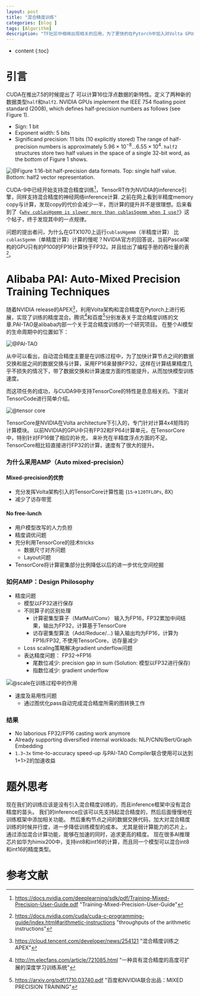 ```yaml
---
layout: post
title: "混合精度训练"
categories: [blog ]
tags: [Algorithm]
description: "TF社区中相继出现相关的应用，为了更快的在Pytorch中加入对Volta GPU的支持，并实现针对混合精度训练的优化，NVIDIA发布了Apex开源工具库。cuda9中已经开始支持混合精度训练，tensorRT作为NVIDIA的inference引擎，同样支持混合精度的inference."
---
```


* content
{:toc}


# 引言

CUDA在推出7.5的时候提出了 可以计算16位浮点数据的新特性。定义了两种新的数据类型`half`和`half2`.
NVIDIA GPUs implement the IEEE 754 floating point standard (2008), which defines half-precision numbers as follows (see Figure 1).

- Sign: 1 bit
- Exponent width: 5 bits
- Significand precision: 11 bits (10 explicitly stored)
The range of half-precision numbers is approximately $5.96 \times 10^{-8} \ldots 6.55 \times 10^4$. `half2` structures store two half values in the space of a single 32-bit word, as the bottom of Figure 1 shows.

![@Figure 1:16-bit half-precision data formats. Top: single `half` value. Bottom: `half2` vector representation.](https://devblogs.nvidia.com/wp-content/uploads/2015/07/fp16_format-624x146.png)

CUDA-9中已经开始支持混合精度训练[^6]，TensorRT作为NVIDIA的inference引擎，同样支持混合精度的神经网络inference计算. 
之前在网上看到半精度memory copy与计算，发现copy的代价会减少一半，而计算的提升并不是很理想。后来看到了《[`why cublasHgemm is slower more than cublasSgemm when I use?`](https://devtalk.nvidia.com/default/topic/972337/gpu-accelerated-libraries/why-cublashgemm-is-slower-more-than-cublassgemm-when-i-use-/)》这个帖子，终于发现其中的一点规律。

问题的提出者问，为什么在GTX1070上运行`cublasHgemm`（半精度计算） 比 `cublasSgemm`（单精度计算）计算的慢呢？NVIDIA官方的回答说，当前Pascal架构的GPU只有的P100的FP16计算快于FP32。并且给出了编程手册的吞吐量的表[^5]。

# Alibaba PAI: Auto-Mixed Precision Training Techniques

随着NVIDIA release的APEX[^1]，利用Volta架构和混合精度在Pytorch上进行拓展，实现了训练的精度混合。腾讯[^2]和百度[^3]分别发表关于混合精度训练的文章.PAI-TAO是alibaba内部一个关于混合精度训练的一个研究项目。
在整个AI模型的生命周期中的位置如下：

![@PAI-TAO](http://cwlseu.github.io/images/mixed-precision/PAI-TAO.png)

从中可以看出，自动混合精度主要是在训练过程中，为了加快计算节点之间的数据交换和层之间的数据交换与计算，采用FP16来替换FP32，这样在计算结果精度几乎不损失的情况下，带了数据交换和计算速度方面的性能提升，从而加快模型训练速度。

而这项任务的成功，与CUDA9中支持TensorCore的特性是息息相关的。下面对TensorCode进行简单介绍。 

![@tensor core](http://cwlseu.github.io/images/mixed-precision/tensorcore.png)

TensorCore是NVIDIA在Volta architecture下引入的，专门针对计算4x4矩阵的计算模块。
以前NVIDIA的GPU中只有FP32和FP64计算单元，在TensorCore中，特别针对FP16做了相应的补充，
来补充在半精度浮点方面的不足。TensorCore相比较直接进行FP32的计算，速度有了很大的提升。

### 为什么采用AMP（Auto mixed-precision）

#### Mixed-precision的优势

* 充分发挥Volta架构引入的TensorCore计算性能 (`15`->`120TFLOPs`, 8X)
* 减少了访存带宽

#### No free-lunch

* 用户模型改写的人力负担
* 精度调优问题
* 充分利用TensorCore的技术tricks
  - 数据尺寸对齐问题
  - Layout问题
* TensorCore将计算密集部分比例降低以后的进一步优化空间挖掘

### 如何AMP：Design Philosophy

* 精度问题
  - 模型以FP32进行保存
  - 不同算子的区别处理
    - 计算密集型算子（MatMul/Conv）
      输入为FP16，FP32累加中间结果，输出为FP32，计算基于TensorCore
    - 访存密集型算法（Add/Reduce/…)
      输入输出均为FP16，计算为FP16/FP32, 不使用TensorCore，访存量减少
  - Loss scaling策略解决gradient underflow问题
  - 表达精度问题： FP32->FP16
    * 尾数位减少: precision gap in sum (Solution: 模型以FP32进行保存)
    * 指数位减少: gradient underflow

![@scale在训练过程中的作用](http://cwlseu.github.io/images/mixed-precision/scaling.png)

* 速度及易用性问题
  - 通过图优化pass自动完成混合精度所需的图转换工作

### 结果

* No laborious FP32/FP16 casting work anymore
* Already supporting diversified internal workloads:
  NLP/CNN/Bert/Graph Embedding
* `1.3~3x` time-to-accuracy speed-up
  与PAI-TAO	Compiler联合使用可以达到1+1>2的加速收益

# 题外思考

现在我们的训练应该是没有引入混合精度训练的，而且inference框架中没有混合精度的苗头。
我们的inference应该可以先支持起混合精度的，然后后面慢慢地在训练框架中添加相关功能。
然后重构节点之间的数据交换代码，加大对混合精度训练的时候并行度，进一步降低训练模型的成本。
尤其是弱计算能力的芯片上，通过添加混合计算功能，能够在加速的同时，追求更高的精度。
现在很多AI推理芯片如华为himix200中，支持int8和int16的计算，而且同一个模型可以混合int8和int16的精度类型。

# 参考文献

[^1]: https://cloud.tencent.com/developer/news/254121 "混合精度训练之APEX"
[^2]: http://m.elecfans.com/article/721085.html "一种具有混合精度的高度可扩展的深度学习训练系统"
[^3]: https://arxiv.org/pdf/1710.03740.pdf "百度和NVIDIA联合出品：MIXED PRECISION TRAINING"
[^4]: https://github.com/hma02/cublasHgemm-P100 "Code for testing the native float16 matrix multiplication performance on Tesla P100 and V100 GPU based on cublasHgemm"
[^5]: https://docs.nvidia.com/cuda/cuda-c-programming-guide/index.html#arithmetic-instructions "throughputs of the arithmetic instructions"
[^6]: https://docs.nvidia.com/deeplearning/sdk/pdf/Training-Mixed-Precision-User-Guide.pdf "Training-Mixed-Precision-User-Guide"
<!-- [^7]: http://m.elecfans.com/article/640489.html "英伟达发布全新AI芯片Jetson Xavier" -->